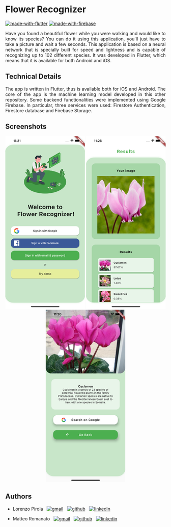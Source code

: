 # Flower Recognizer
[![made-with-flutter](https://img.shields.io/badge/MADE%20WITH-Flutter-3776AB?style=for-the-badge&logo=flutter&logoColor=white)](https://flutter.dev)
[![made-with-firebase](https://img.shields.io/badge/MADE%20WITH-Firebase%20-%23FF6F00.svg?&style=for-the-badge&logo=firebase&logoColor=white)](https://firebase.google.com)



<div align="justify">
Have you found a beautiful flower while you were walking and would like to know its species? You can do it using this application, you'll just have to take a picture and wait a few seconds. This application is based on a neural network that is specially built for speed and lightness and is capable of recognizing up to 102 different species. It was developed in Flutter, which means that it is available for both Android and iOS.
</div>

## Technical Details

<div align="justify">
The app is written in Flutter, thus is available both for iOS and Android. The core of the app is the machine learning model developed in this other <a http="https://github.com/lpirola13/flower-recognizer">repository</a>. Some backend functionalities were implemented using Google Firebase. In particular, three services were used: Firestore Authentication, Firestore database and Firebase Storage.
</div>

## Screenshots
<div align="center">
  <img src="https://github.com/lpirola13/flower-recognizer-app/blob/master/assets/screenshots/login.png?raw=true" width="250" title="hover text">
  <img src="https://github.com/lpirola13/flower-recognizer-app/blob/master/assets/screenshots/results_1.png?raw=true" width="250" title="hover text">
  <img src="https://github.com/lpirola13/flower-recognizer-app/blob/master/assets/screenshots/results_2.png?raw=true" width="250" title="hover text">
</div>



## Authors
* Lorenzo Pirola &nbsp;
  [![gmail](https://img.shields.io/badge/Gmail-D14836?style=flat-square&logo=gmail&logoColor=white)](mailto:l.pirola13@campus.unimib.it) &nbsp;
  [![github](https://img.shields.io/badge/GitHub-100000?style=flat-square&logo=github&logoColor=white)](https://github.com/lpirola13) &nbsp;
  [![linkedin](https://img.shields.io/badge/LinkedIn-0077B5?style=flat-square&logo=linkedin&logoColor=white)](https://www.linkedin.com/in/lorenzo-pirola-230275197/)

* Matteo Romanato &nbsp;
  [![gmail](https://img.shields.io/badge/Gmail-D14836?style=flat-square&logo=gmail&logoColor=white)](mailto:m.romanato@campus.unimib.it) &nbsp;
  [![github](https://img.shields.io/badge/GitHub-100000?style=flat-square&logo=github&logoColor=white)](https://github.com/matteoromanato) &nbsp;
  [![linkedin](https://img.shields.io/badge/LinkedIn-0077B5?style=flat-square&logo=linkedin&logoColor=white)](https://www.linkedin.com/in/matteo-romanato-b44414124/)
